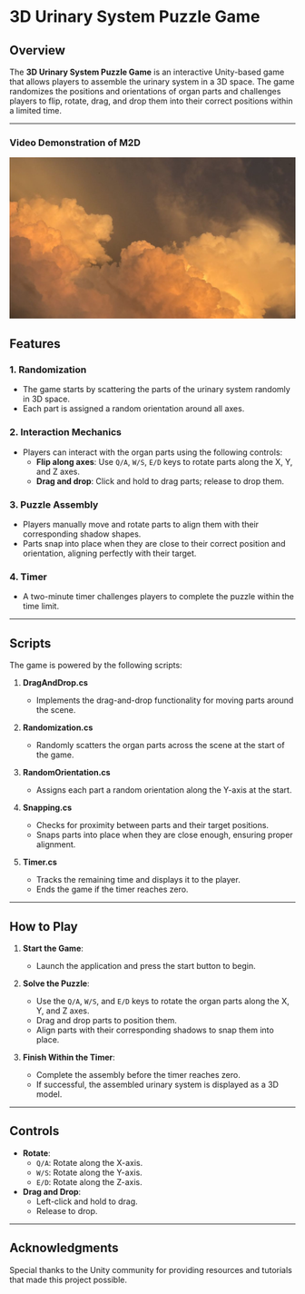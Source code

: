 # 3D Urinary System Puzzle Game

## Overview
The **3D Urinary System Puzzle Game** is an interactive Unity-based game that allows players to assemble the urinary system in a 3D space. The game randomizes the positions and orientations of organ parts and challenges players to flip, rotate, drag, and drop them into their correct positions within a limited time.

---

### Video Demonstration of M2D

[![Video](Images/download.jpg)](https://drive.google.com/drive/folders/1rS40tc5tUOqfQTimGtU8CFbb2-3oYHZp?usp=drive_link)

## Features

### 1. Randomization
- The game starts by scattering the parts of the urinary system randomly in 3D space.
- Each part is assigned a random orientation around all axes.

### 2. Interaction Mechanics
- Players can interact with the organ parts using the following controls:
  - **Flip along axes**: Use `Q/A`, `W/S`, `E/D` keys to rotate parts along the X, Y, and Z axes.
  - **Drag and drop**: Click and hold to drag parts; release to drop them.

### 3. Puzzle Assembly
- Players manually move and rotate parts to align them with their corresponding shadow shapes.
- Parts snap into place when they are close to their correct position and orientation, aligning perfectly with their target.

### 4. Timer
- A two-minute timer challenges players to complete the puzzle within the time limit.

---

## Scripts
The game is powered by the following scripts:

1. **DragAndDrop.cs**
   - Implements the drag-and-drop functionality for moving parts around the scene.

2. **Randomization.cs**
   - Randomly scatters the organ parts across the scene at the start of the game.

3. **RandomOrientation.cs**
   - Assigns each part a random orientation along the Y-axis at the start.

4. **Snapping.cs**
   - Checks for proximity between parts and their target positions.
   - Snaps parts into place when they are close enough, ensuring proper alignment.

5. **Timer.cs**
   - Tracks the remaining time and displays it to the player.
   - Ends the game if the timer reaches zero.

---

## How to Play
1. **Start the Game**:
   - Launch the application and press the start button to begin.

2. **Solve the Puzzle**:
   - Use the `Q/A`, `W/S`, and `E/D` keys to rotate the organ parts along the X, Y, and Z axes.
   - Drag and drop parts to position them.
   - Align parts with their corresponding shadows to snap them into place.

3. **Finish Within the Timer**:
   - Complete the assembly before the timer reaches zero.
   - If successful, the assembled urinary system is displayed as a 3D model.

---

## Controls
- **Rotate**:
  - `Q/A`: Rotate along the X-axis.
  - `W/S`: Rotate along the Y-axis.
  - `E/D`: Rotate along the Z-axis.
- **Drag and Drop**:
  - Left-click and hold to drag.
  - Release to drop.

---

## Acknowledgments
Special thanks to the Unity community for providing resources and tutorials that made this project possible.

